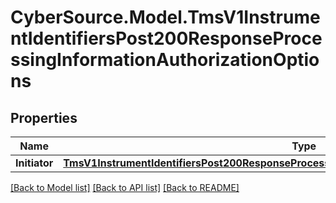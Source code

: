 # CyberSource.Model.TmsV1InstrumentIdentifiersPost200ResponseProcessingInformationAuthorizationOptions
## Properties

Name | Type | Description | Notes
------------ | ------------- | ------------- | -------------
**Initiator** | [**TmsV1InstrumentIdentifiersPost200ResponseProcessingInformationAuthorizationOptionsInitiator**](TmsV1InstrumentIdentifiersPost200ResponseProcessingInformationAuthorizationOptionsInitiator.md) |  | [optional] 

[[Back to Model list]](../README.md#documentation-for-models) [[Back to API list]](../README.md#documentation-for-api-endpoints) [[Back to README]](../README.md)

